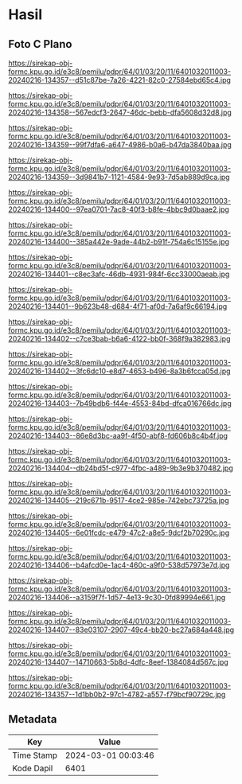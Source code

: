 # Hasil

## Foto C Plano

https://sirekap-obj-formc.kpu.go.id/e3c8/pemilu/pdpr/64/01/03/20/11/6401032011003-20240216-134357--d51c87be-7a26-4221-82c0-27584ebd65c4.jpg

https://sirekap-obj-formc.kpu.go.id/e3c8/pemilu/pdpr/64/01/03/20/11/6401032011003-20240216-134358--567edcf3-2647-46dc-bebb-dfa5608d32d8.jpg

https://sirekap-obj-formc.kpu.go.id/e3c8/pemilu/pdpr/64/01/03/20/11/6401032011003-20240216-134359--99f7dfa6-a647-4986-b0a6-b47da3840baa.jpg

https://sirekap-obj-formc.kpu.go.id/e3c8/pemilu/pdpr/64/01/03/20/11/6401032011003-20240216-134359--3d9841b7-1121-4584-9e93-7d5ab889d9ca.jpg

https://sirekap-obj-formc.kpu.go.id/e3c8/pemilu/pdpr/64/01/03/20/11/6401032011003-20240216-134400--97ea0701-7ac8-40f3-b8fe-4bbc9d0baae2.jpg

https://sirekap-obj-formc.kpu.go.id/e3c8/pemilu/pdpr/64/01/03/20/11/6401032011003-20240216-134400--385a442e-9ade-44b2-b91f-754a6c15155e.jpg

https://sirekap-obj-formc.kpu.go.id/e3c8/pemilu/pdpr/64/01/03/20/11/6401032011003-20240216-134401--c8ec3afc-46db-4931-984f-6cc33000aeab.jpg

https://sirekap-obj-formc.kpu.go.id/e3c8/pemilu/pdpr/64/01/03/20/11/6401032011003-20240216-134401--9b623b48-d684-4f71-af0d-7a6af9c66194.jpg

https://sirekap-obj-formc.kpu.go.id/e3c8/pemilu/pdpr/64/01/03/20/11/6401032011003-20240216-134402--c7ce3bab-b6a6-4122-bb0f-368f9a382983.jpg

https://sirekap-obj-formc.kpu.go.id/e3c8/pemilu/pdpr/64/01/03/20/11/6401032011003-20240216-134402--3fc6dc10-e8d7-4653-b496-8a3b6fcca05d.jpg

https://sirekap-obj-formc.kpu.go.id/e3c8/pemilu/pdpr/64/01/03/20/11/6401032011003-20240216-134403--7b49bdb6-f44e-4553-84bd-dfca016766dc.jpg

https://sirekap-obj-formc.kpu.go.id/e3c8/pemilu/pdpr/64/01/03/20/11/6401032011003-20240216-134403--86e8d3bc-aa9f-4f50-abf8-fd606b8c4b4f.jpg

https://sirekap-obj-formc.kpu.go.id/e3c8/pemilu/pdpr/64/01/03/20/11/6401032011003-20240216-134404--db24bd5f-c977-4fbc-a489-9b3e9b370482.jpg

https://sirekap-obj-formc.kpu.go.id/e3c8/pemilu/pdpr/64/01/03/20/11/6401032011003-20240216-134405--219c671b-9517-4ce2-985e-742ebc73725a.jpg

https://sirekap-obj-formc.kpu.go.id/e3c8/pemilu/pdpr/64/01/03/20/11/6401032011003-20240216-134405--6e01fcdc-e479-47c2-a8e5-9dcf2b70290c.jpg

https://sirekap-obj-formc.kpu.go.id/e3c8/pemilu/pdpr/64/01/03/20/11/6401032011003-20240216-134406--b4afcd0e-1ac4-460c-a9f0-538d57973e7d.jpg

https://sirekap-obj-formc.kpu.go.id/e3c8/pemilu/pdpr/64/01/03/20/11/6401032011003-20240216-134406--a3159f7f-1d57-4e13-9c30-0fd89994e661.jpg

https://sirekap-obj-formc.kpu.go.id/e3c8/pemilu/pdpr/64/01/03/20/11/6401032011003-20240216-134407--83e03107-2907-49c4-bb20-bc27a684a448.jpg

https://sirekap-obj-formc.kpu.go.id/e3c8/pemilu/pdpr/64/01/03/20/11/6401032011003-20240216-134407--14710663-5b8d-4dfc-8eef-1384084d567c.jpg

https://sirekap-obj-formc.kpu.go.id/e3c8/pemilu/pdpr/64/01/03/20/11/6401032011003-20240216-134357--1d1bb0b2-97c1-4782-a557-f79bcf90729c.jpg


## Metadata

| Key        | Value               |
| ---------- | ------------------- |
| Time Stamp | 2024-03-01 00:03:46 |
| Kode Dapil | 6401                |



